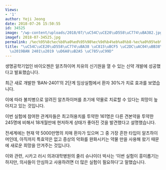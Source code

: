 ```yaml
---
Views:
- '1'
author: Yeji Jeong
date: 2018-07-26 15:50:55
id: 34525
image: "/wp-content/uploads/2018/07/\uC54C\uCE20\uD558\uC774\uBA382.jpg"
imagef: 2018-07-34525.jpg
permalink: /%ec%95%8c%ec%b8%a0%ed%95%98%ec%9d%b4%eb%a8%b8-%ec%a0%95%eb%b3%b5-%ec%8b%9c%ea%b0%84%eb%ac%b8%ec%a0%9cban-2401-%ed%9a%a8%eb%8a%a5-%ec%9e%85%ec%a6%9d/
title: "\uC54C\uCE20\uD558\uC774\uBA38 \uC815\uBCF5 \uC2DC\uAC04\uBB38\uC81C\u2026\
  \u2019BAN 2401\u2019 \uD6A8\uB2A5 \uC785\uC99D"
---
```


생명공학기업인 바이오젠은 알츠하이머 치유의 신기원을 열 수 있는 신약 개발에 성공했다고 발표했습니다.

최근 새로 개발한 ‘BAN-2401’의 2단계 임상실험에서 환자 30%가 치료 효과를 보였습니다.

이에 따라 불치병으로 알려진 알츠하이머를 초기에 약물로 치료할 수 있다는 희망이 높아지고 있는 것입니다.

이번 실험에 참여한 관계자들은 최고허용치를 투약한 161명은 다른 견본약을 투약한 245명에 비해서 18개월만에 현저하게 상태가 좋아진 것을 발견했다고 설명했습니다.

전세계에는 현재 약 5000만명의 치매 환자가 있으며 그 중 가장 흔한 타입이 알츠하이머인데, 아직까지 특효약은 없고 증상의 악화를 완화시키는 약물 만을 사용해 왔기 때문에 새로운 희망을 안겨주는 것입니다.

이와 관련, 시카고 러시 의과대학병원의 줄리 슈나이더 박사는 ‘이번 실험이 흥미롭기는 하지만, 의사들이 안심하고 사용하려면 더 많은 실험이 필요하다’고 말했습니다.
